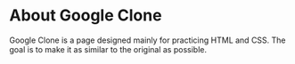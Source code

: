 # About Google Clone
Google Clone is a page designed mainly for practicing HTML and CSS. The goal is to make it as similar to the original as possible.

